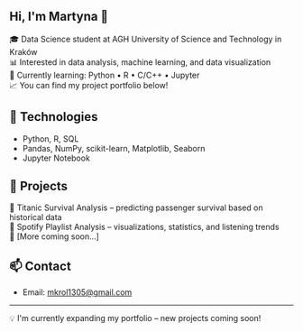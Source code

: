 ## Hi, I'm Martyna 👋

<!--
**martyna-data/martyna-data** is a ✨ _special_ ✨ repository because its `README.md` (this file) appears on your GitHub profile.
-->

🎓 Data Science student at AGH University of Science and Technology in Kraków  
📊 Interested in data analysis, machine learning, and data visualization  
🧠 Currently learning: Python • R • C/C++ • Jupyter  
📈 You can find my project portfolio below!

## 🔧 Technologies
- Python, R, SQL  
- Pandas, NumPy, scikit-learn, Matplotlib, Seaborn  
- Jupyter Notebook

## 🚀 Projects
🔹 Titanic Survival Analysis – predicting passenger survival based on historical data  
🔹 Spotify Playlist Analysis – visualizations, statistics, and listening trends  
🔹 [More coming soon...]

## 📫 Contact
- Email: mkrol1305@gmail.com

---

💡 I'm currently expanding my portfolio – new projects coming soon!
